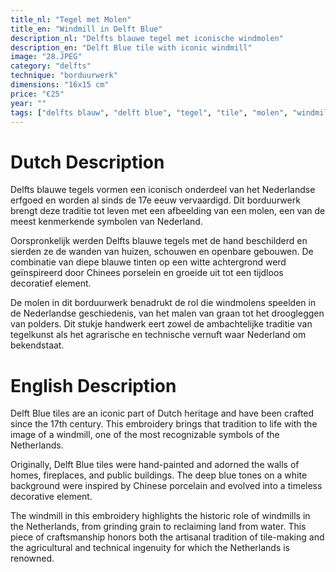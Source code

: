 ```yaml
---
title_nl: "Tegel met Molen"
title_en: "Windmill in Delft Blue"
description_nl: "Delfts blauwe tegel met iconische windmolen"
description_en: "Delft Blue tile with iconic windmill"
image: "28.JPEG"
category: "delfts"
technique: "borduurwerk"
dimensions: "16x15 cm"
price: "€25"
year: ""
tags: ["delfts blauw", "delft blue", "tegel", "tile", "molen", "windmill", "keramiek", "ceramics", "traditioneel", "traditional"]
---
```


# Dutch Description

Delfts blauwe tegels vormen een iconisch onderdeel van het Nederlandse erfgoed en worden al sinds de 17e eeuw vervaardigd. Dit borduurwerk brengt deze traditie tot leven met een afbeelding van een molen, een van de meest kenmerkende symbolen van Nederland.

Oorspronkelijk werden Delfts blauwe tegels met de hand beschilderd en sierden ze de wanden van huizen, schouwen en openbare gebouwen. De combinatie van diepe blauwe tinten op een witte achtergrond werd geïnspireerd door Chinees porselein en groeide uit tot een tijdloos decoratief element.

De molen in dit borduurwerk benadrukt de rol die windmolens speelden in de Nederlandse geschiedenis, van het malen van graan tot het droogleggen van polders. Dit stukje handwerk eert zowel de ambachtelijke traditie van tegelkunst als het agrarische en technische vernuft waar Nederland om bekendstaat.

# English Description

Delft Blue tiles are an iconic part of Dutch heritage and have been crafted since the 17th century. This embroidery brings that tradition to life with the image of a windmill, one of the most recognizable symbols of the Netherlands.

Originally, Delft Blue tiles were hand-painted and adorned the walls of homes, fireplaces, and public buildings. The deep blue tones on a white background were inspired by Chinese porcelain and evolved into a timeless decorative element.

The windmill in this embroidery highlights the historic role of windmills in the Netherlands, from grinding grain to reclaiming land from water. This piece of craftsmanship honors both the artisanal tradition of tile-making and the agricultural and technical ingenuity for which the Netherlands is renowned.
